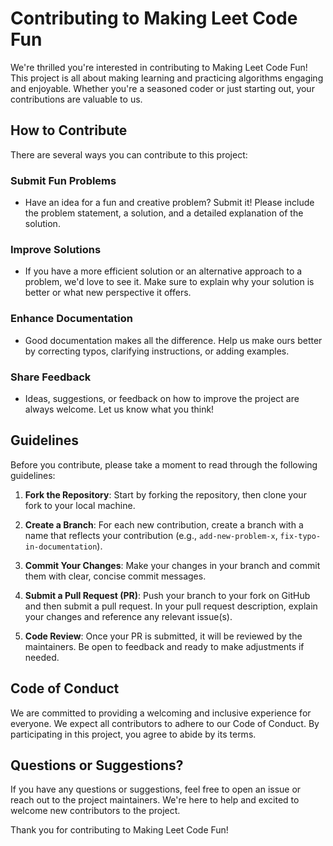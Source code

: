 # Contributing to Making Leet Code Fun

We're thrilled you're interested in contributing to Making Leet Code Fun! This project is all about making learning and practicing algorithms engaging and enjoyable. Whether you're a seasoned coder or just starting out, your contributions are valuable to us.

## How to Contribute

There are several ways you can contribute to this project:

### Submit Fun Problems
- Have an idea for a fun and creative problem? Submit it! Please include the problem statement, a solution, and a detailed explanation of the solution.

### Improve Solutions
- If you have a more efficient solution or an alternative approach to a problem, we'd love to see it. Make sure to explain why your solution is better or what new perspective it offers.

### Enhance Documentation
- Good documentation makes all the difference. Help us make ours better by correcting typos, clarifying instructions, or adding examples.

### Share Feedback
- Ideas, suggestions, or feedback on how to improve the project are always welcome. Let us know what you think!

## Guidelines

Before you contribute, please take a moment to read through the following guidelines:

1. **Fork the Repository**: Start by forking the repository, then clone your fork to your local machine.

2. **Create a Branch**: For each new contribution, create a branch with a name that reflects your contribution (e.g., `add-new-problem-x`, `fix-typo-in-documentation`).

3. **Commit Your Changes**: Make your changes in your branch and commit them with clear, concise commit messages.

4. **Submit a Pull Request (PR)**: Push your branch to your fork on GitHub and then submit a pull request. In your pull request description, explain your changes and reference any relevant issue(s).

5. **Code Review**: Once your PR is submitted, it will be reviewed by the maintainers. Be open to feedback and ready to make adjustments if needed.

## Code of Conduct

We are committed to providing a welcoming and inclusive experience for everyone. We expect all contributors to adhere to our Code of Conduct. By participating in this project, you agree to abide by its terms.

## Questions or Suggestions?

If you have any questions or suggestions, feel free to open an issue or reach out to the project maintainers. We're here to help and excited to welcome new contributors to the project.

Thank you for contributing to Making Leet Code Fun!
